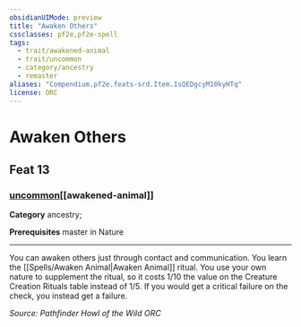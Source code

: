 ```yaml
---
obsidianUIMode: preview
title: "Awaken Others"
cssclasses: pf2e,pf2e-spell
tags:
  - trait/awakened-animal
  - trait/uncommon
  - category/ancestry
  - remaster
aliases: "Compendium.pf2e.feats-srd.Item.IsQEDgcyM10kyHTq"
license: ORC
---
```

# Awaken Others
## Feat 13
### [uncommon](uncommon "Uncommon Rarity Trait")[[awakened-animal]]

**Category** ancestry; 



**Prerequisites** master in Nature
* * *
You can awaken others just through contact and communication. You learn the [[Spells/Awaken Animal|Awaken Animal]] ritual. You use your own nature to supplement the ritual, so it costs 1/10 the value on the Creature Creation Rituals table instead of 1/5. If you would get a critical failure on the check, you instead get a failure.

*Source: Pathfinder Howl of the Wild*
*ORC*